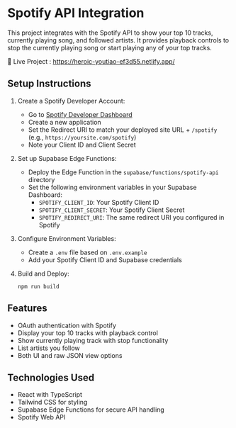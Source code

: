 # Spotify API Integration

This project integrates with the Spotify API to show your top 10 tracks, currently playing song, and followed artists. It provides playback controls to stop the currently playing song or start playing any of your top tracks.

🚀 Live Project : https://heroic-youtiao-ef3d55.netlify.app/

## Setup Instructions

1. Create a Spotify Developer Account:
   - Go to [Spotify Developer Dashboard](https://developer.spotify.com/dashboard/)
   - Create a new application
   - Set the Redirect URI to match your deployed site URL + `/spotify` (e.g., `https://yoursite.com/spotify`)
   - Note your Client ID and Client Secret

2. Set up Supabase Edge Functions:
   - Deploy the Edge Function in the `supabase/functions/spotify-api` directory
   - Set the following environment variables in your Supabase Dashboard:
     - `SPOTIFY_CLIENT_ID`: Your Spotify Client ID
     - `SPOTIFY_CLIENT_SECRET`: Your Spotify Client Secret
     - `SPOTIFY_REDIRECT_URI`: The same redirect URI you configured in Spotify

3. Configure Environment Variables:
   - Create a `.env` file based on `.env.example`
   - Add your Spotify Client ID and Supabase credentials

4. Build and Deploy:
   ```
   npm run build
   ```

## Features

- OAuth authentication with Spotify
- Display your top 10 tracks with playback control
- Show currently playing track with stop functionality
- List artists you follow
- Both UI and raw JSON view options

## Technologies Used

- React with TypeScript
- Tailwind CSS for styling
- Supabase Edge Functions for secure API handling
- Spotify Web API
